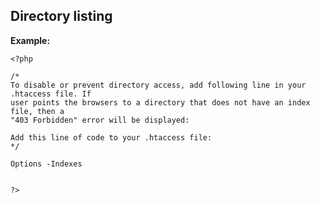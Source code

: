 
Directory listing
-------

**Example:**



    <?php

	/*
	To disable or prevent directory access, add following line in your .htaccess file. If 
	user points the browsers to a directory that does not have an index file, then a
	"403 Forbidden" error will be displayed:

	Add this line of code to your .htaccess file:
	*/

	Options -Indexes 


	?>




	
